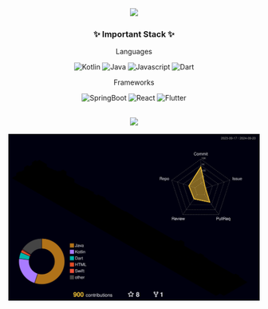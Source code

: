 <div align=center>
	<img src="https://capsule-render.vercel.app/api?type=waving&color=auto&height=200&section=header&text=Juhoon%20Github!&fontSize=90" />	
</div>

<div align=center>
    <h3>✨ Important Stack ✨</h3>
    <p>Languages</p>
    <img alt="Kotlin" src ="https://img.shields.io/badge/Kotlin-0095D5?&style=for-the-badge&logo=kotlin&logoColor=white"/>
    <img alt="Java" src ="https://img.shields.io/badge/Java-607078.svg?&style=for-the-badge&logo=Java&logoColor=white"/>
    <img alt="Javascript" src ="https://img.shields.io/badge/JavaScript-F7DF1E?style=for-the-badge&logo=JavaScript&logoColor=white"/>
    <img alt="Dart" src ="https://img.shields.io/badge/Dart-0175C2?style=for-the-badge&logo=dart&logoColor=white"/>
    <br>
    <p>Frameworks</p>
    <img alt="SpringBoot" src="https://img.shields.io/badge/springboot-6DB33F?style=for-the-badge&logo=springboot&logoColor=white"> 
    <img alt="React" src="https://img.shields.io/badge/React-20232A?style=for-the-badge&logo=react&logoColor=61DAFB"> 
    <img alt="Flutter" src="https://img.shields.io/badge/Flutter-02569B?style=for-the-badge&logo=flutter&logoColor=white"> 
</div>
<br>
<p align="center">
    <img src="http://mazassumnida.wtf/api/generate_badge?boj=wngns0812"/>
</p>

![](./profile-3d-contrib/profile-night-rainbow.svg)
